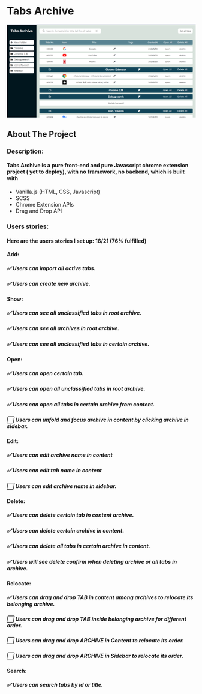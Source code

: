 # Tabs Archive
![Display](https://github.com/ClementPan/tabs-archive/blob/master/src/images/tabs.png)


## About The Project
### Description:
#### Tabs Archive is a pure front-end and pure Javascript chrome extension project ( yet to deploy), with no framework, no backend, which is built with

- Vanilla.js (HTML, CSS, Javascript)
- SCSS
- Chrome Extension APIs
- Drag and Drop API

### Users stories:
#### Here are the users stories I set up: 16/21 (76% fulfilled)

#### Add:
##### :white_check_mark: Users can import all active tabs.
##### :white_check_mark: Users can create new archive.

#### Show:
##### :white_check_mark: Users can see all unclassified tabs in root archive.
##### :white_check_mark: Users can see all archives in root archive.
##### :white_check_mark: Users can see all unclassified tabs in certain archive.

#### Open:
##### :white_check_mark: Users can open certain tab.
##### :white_check_mark: Users can open all unclassified tabs in root archive.
##### :white_check_mark: Users can open all tabs in certain archive from content.
##### :white_large_square: Users can unfold and focus archive in content by clicking archive in sidebar.

#### Edit:
##### :white_check_mark: Users can edit archive name in content
##### :white_check_mark: Users can edit tab name in content
##### :white_large_square: Users can edit archive name in sidebar.

#### Delete:
##### :white_check_mark: Users can delete certain tab in content archive.
##### :white_check_mark: Users can delete certain archive in content.
##### :white_check_mark: Users can delete all tabs in certain archive in content.
##### :white_check_mark: Users will see delete confirm when deleting archive or all tabs in archive.

#### Relocate:
##### :white_check_mark: Users can drag and drop TAB in content among archives to relocate its belonging archive.
##### :white_large_square: Users can drag and drop TAB inside belonging archive for different order.
##### :white_large_square: Users can drag and drop ARCHIVE in Content to relocate its order.
##### :white_large_square: Users can drag and drop ARCHIVE in Sidebar to relocate its order.

#### Search:
##### :white_check_mark: Users can search tabs by id or title.
